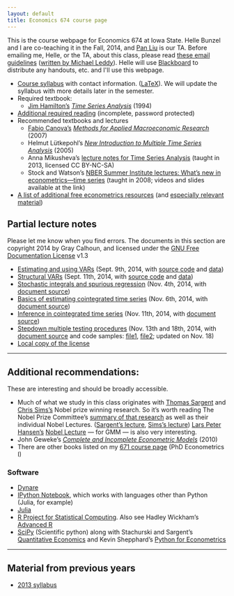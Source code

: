 ```yaml
---
layout: default
title: Economics 674 course page
---
```


[leddy]: http://mleddy.blogspot.com/2005/01/how-to-e-mail-professor.html
[Blackboard]: https://bb.its.iastate.edu

This is the course webpage for Economics 674 at Iowa State. Helle
Bunzel and I are co-teaching it in the Fall, 2014, and [Pan
Liu](https://sites.google.com/site/liupan1217/) is our TA.
Before emailing me, Helle, or the TA, about this class, please read
[these email guidelines](../dl/email) ([written by Michael
Leddy][leddy]).
Helle will use [Blackboard][] to distribute any handouts, etc. and
I'll use this webpage.

* [Course syllabus](syllabus-2014.pdf) with contact information.
  ([LaTeX](syllabus-2014.tex)). We will update the syllabus with more
  details later in the semester.
* Required textbook:
  * [Jim Hamilton’s](http://econweb.ucsd.edu/~jhamilton/) *[Time
  Series Analysis](http://press.princeton.edu/titles/5386.html)*
  (1994)
* [Additional required reading](reading-2014.zip) (incomplete,
  password protected)
* Recommended textbooks and lectures
  * [Fabio Canova’s](http://apps.eui.eu/Personal/Canova/) *[Methods for
    Applied Macroeconomic
    Research](http://press.princeton.edu/titles/8434.html)* (2007)
  * Helmut Lütkepohl’s *[New Introduction to Multiple Time Series
    Analysis](http://www.springer.com/economics/econometrics/book/978-3-540-40172-8)*
  (2005)
  * Anna Mikusheva’s [lecture notes for Time Series Analysis][Mikusheva]
    (taught in 2013, licensed CC BY-NC-SA)
  * Stock and Watson’s [NBER Summer Institute lectures: What’s new in
    econometrics—time series][NBER08] (taught in 2008; videos and slides
    available at the link)
* [A list of additional free econometrics resources][EFLP]
  (and [especially relevant material][EFLP2])

[Mikusheva]: http://ocw.mit.edu/courses/economics/14-384-time-series-analysis-fall-2013
[NBER08]: http://www.nber.org/minicourse_2008.html
[EFLP]: http://www.econometricslibrary.org/
[EFLP2]: http://www.econometricslibrary.org/#timeseries

Partial lecture notes
---------------------

Please let me know when you find errors. The documents in this section
are copyright 2014 by Gray Calhoun, and licensed under the [GNU Free
Documentation License][FDL] v1.3

* [Estimating and using VARs][VAR1] (Sept. 9th, 2014, with [source code][VAR1src] and [data][VAR1data])
* [Structural VARs][VAR2] (Sept. 11th, 2014, with [source code][VAR2src] and [data][VAR2data])
* [Stochastic integrals and spurious regression][spurious] (Nov. 4th, 2014, with [document source][spurious_source])
* [Basics of estimating cointegrated time series][coint1] (Nov. 6th, 2014, with [document source][coint1_source])
* [Inference in cointegrated time series][coint2] (Nov. 11th, 2014, with [document source][coint2_source])
* [Stepdown multiple testing procedures][stepdown] (Nov. 13th and 18th, 2014, with [document source][stepdown_source]
  and code samples: [file1][stepdown_1], [file2][stepdown_2]; updated on Nov. 18)
* [Local copy of the license][FDL_local]

[stepdown_2]: https://github.com/grayclhn/674/blob/v0.6.2/inference/pretest2.R
[stepdown_1]: https://github.com/grayclhn/674/blob/v0.6.2/inference/pretest1.R
[stepdown_source]: https://github.com/grayclhn/674/blob/v0.6.2/inference/selection.org
[stepdown]: multiple_testing_slides_2014.pdf
[coint2_source]: https://github.com/grayclhn/674/blob/v0.5.0/cointegration/estimation_basics.org
[coint2]: cointegration_inference_slides_2014.pdf
[coint1_source]: https://github.com/grayclhn/674/blob/v0.4.0/cointegration/estimation_basics.org
[coint1]: cointegration_estimation_slides_2014.pdf
[VAR1]: http://nbviewer.ipython.org/github/grayclhn/674/blob/v0.2.6/var_forecasts.ipynb
[VAR2]: http://nbviewer.ipython.org/github/grayclhn/674/blob/v0.2.6/svar_lecture.ipynb
[VAR1src]: https://github.com/grayclhn/674/blob/v0.2.6/var_forecasts.ipynb
[VAR2src]: https://github.com/grayclhn/674/blob/v0.2.6/svar_lecture.ipynb
[VAR1data]: https://github.com/grayclhn/674/blob/v0.2.6/data/bivariate_example.csv
[VAR2data]: https://github.com/grayclhn/674/blob/v0.2.6/data/bivariate_example2.csv
[spurious]: stochastic_integration_slides_2014.pdf
[spurious_source]: https://github.com/grayclhn/674/blob/v0.3.2/lectures/stochastic_integration.org
[FDL]: http://www.gnu.org/copyleft/fdl.html
[FDL_local]: GNU_FDL/

<hr />

Additional recommendations:
---------------------------

These are interesting and should be broadly accessible.

* Much of what we study in this class originates with
  [Thomas Sargent](https://files.nyu.edu/ts43/public/) and
  [Chris Sims’s](http://www.princeton.edu/~sims/)
  Nobel prize winning research. So it’s worth reading The Nobel Prize
  Committee’s [summary of that research][Nobel11] as well as their
  individual Nobel Lectures. ([Sargent’s lecture][], [Sims’s
  lecture][]) [Lars Peter Hansen’s](http://www.larspeterhansen.org/)
  [Nobel Lecture][LPHnobel] — for GMM — is also very interesting.
* John Geweke’s [*Complete and Incomplete Econometric Models*](http://www.jstor.org/stable/j.ctt7t5jp) (2010)
* There are other books listed on my [671 course page](../671)
  (PhD Econometrics I)

[Nobel11]: http://www.nobelprize.org/nobel_prizes/economic-sciences/laureates/2011/advanced-economicsciences2011.pdf
[Sargent’s lecture]: https://files.nyu.edu/ts43/public/research/Sargent_Sweden_final.pdf
[Sims’s lecture]: http://sims.princeton.edu/yftp/Nobel/NobelLect.pdf
[LPHnobel]: http://www.larspeterhansen.org/documents/FC_2014_Nobel_Uncertainty.pdf

### Software

* [Dynare](http://www.dynare.org)
* [IPython Notebook](http://ipython.org/notebook.html), which works
  with languages other than Python (Julia, for example)
* [Julia](http://julialang.org/)
* [R Project for Statistical
  Computing](http://www.r-project.org). Also see Hadley Wickham’s
  [Advanced R](http://adv-r.had.co.nz)
* [SciPy](http://www.scipy.org/) (Scientific python) along with
  Stachurski and Sargent’s [Quantitative
  Economics](http://www.quant-econ.net) and Kevin Shepphard’s [Python
  for
  Econometrics](http://www.kevinsheppard.com/Python_for_Econometrics)

<hr />

Material from previous years
----------------------------
* [2013 syllabus](syllabus-2013)
